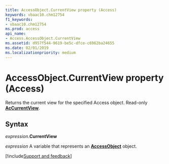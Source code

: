 ```yaml
---
title: AccessObject.CurrentView property (Access)
keywords: vbaac10.chm12754
f1_keywords:
- vbaac10.chm12754
ms.prod: access
api_name:
- Access.AccessObject.CurrentView
ms.assetid: d957f544-9619-be5c-dfce-c6962ba24655
ms.date: 02/01/2019
ms.localizationpriority: medium
---
```



# AccessObject.CurrentView property (Access)

Returns the current view for the specified Access object. Read-only **[AcCurrentView](Access.AcCurrentView.md)**.

## Syntax

_expression_.**CurrentView**

_expression_ A variable that represents an **[AccessObject](Access.AccessObject.md)** object.

[!include[Support and feedback](~/includes/feedback-boilerplate.md)]